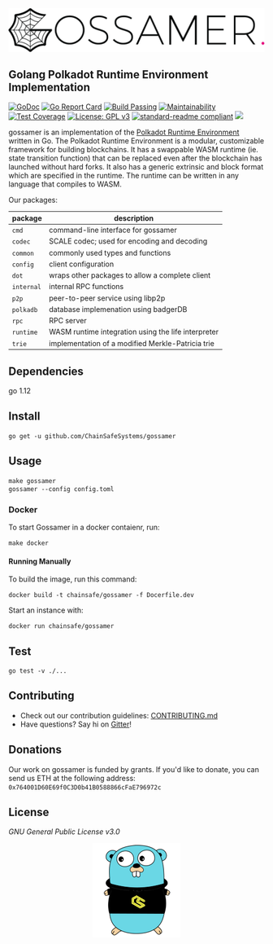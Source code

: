   ![gossamer logo](/.github/gossamer_logo.png)

 ## Golang Polkadot Runtime Environment Implementation  

[![GoDoc](https://godoc.org/github.com/ChainSafe/gossamer?status.svg)](https://godoc.org/github.com/ChainSafe/gossamer)
[![Go Report Card](https://goreportcard.com/badge/github.com/ChainSafe/gossamer)](https://goreportcard.com/report/github.com/ChainSafe/gossamer)
[![Build Passing](https://img.shields.io/travis/com/ChainSafe/gossamer/development.svg?label=development&logo=travis "Development Branch (Travis)")](https://travis-ci.com/ChainSafe/gossamer)
[![Maintainability](https://api.codeclimate.com/v1/badges/933c7bb58eee9aba85eb/maintainability)](https://codeclimate.com/github/ChainSafe/gossamer/badges)
[![Test Coverage](https://api.codeclimate.com/v1/badges/933c7bb58eee9aba85eb/test_coverage)](https://codeclimate.com/github/ChainSafe/gossamer/test_coverage)
[![License: GPL v3](https://img.shields.io/badge/License-GPLv3-blue.svg)](https://www.gnu.org/licenses/gpl-3.0)
[![standard-readme compliant](https://img.shields.io/badge/readme%20style-standard-brightgreen.svg?style=flat-square)](https://github.com/RichardLitt/standard-readme)
[![](https://img.shields.io/twitter/follow/espadrine.svg?label=Follow&style=social)](https://twitter.com/chainsafeth)

gossamer is an implementation of the [Polkadot Runtime Environment](https://github.com/w3f/polkadot-re-spec/blob/master/polkadot_re_spec.pdf) written in Go. The Polkadot Runtime Environment is a modular, customizable framework for building blockchains. It has a swappable WASM runtime (ie. state transition function) that can be replaced even after the blockchain has launched without hard forks. It also has a generic extrinsic and block format which are specified in the runtime. The runtime can be written in any language that compiles to WASM. 

Our packages:

| package | description |
|-|-|
| `cmd` | command-line interface for gossamer |
| `codec` | SCALE codec; used for encoding and decoding |
| `common` | commonly used types and functions |
| `config` | client configuration |
| `dot` | wraps other packages to allow a complete client |
| `internal` | internal RPC functions |
| `p2p` | peer-to-peer service using libp2p |
| `polkadb` | database implemenation using badgerDB |
| `rpc` | RPC server |
| `runtime` | WASM runtime integration using the life interpreter |
| `trie` | implementation of a modified Merkle-Patricia trie |

## Dependencies
go 1.12

## Install

```
go get -u github.com/ChainSafeSystems/gossamer
```

## Usage 

```
make gossamer
gossamer --config config.toml
```

### Docker

To start Gossamer in a docker contaienr, run:

```
make docker
```

#### Running Manually

To build the image, run this command:

```
docker build -t chainsafe/gossamer -f Docerfile.dev
```

Start an instance with:

```
docker run chainsafe/gossamer
```

## Test
```
go test -v ./...
```

## Contributing
- Check out our contribution guidelines: [CONTRIBUTING.md](CONTRIBUTING.md)  
- Have questions? Say hi on [Gitter](https://gitter.im/chainsafe/gossamer)!

## Donations
Our work on gossamer is funded by grants. If you'd like to donate, you can send us ETH at the following address:
`0x764001D60E69f0C3D0b41B0588866cFaE796972c`

## License
_GNU General Public License v3.0_

<p align="center">
	<img src=".github/gopher.png">
</p>
